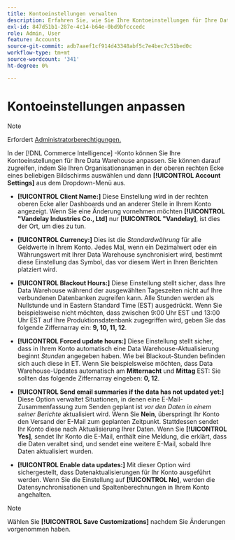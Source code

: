 ```yaml
---
title: Kontoeinstellungen verwalten
description: Erfahren Sie, wie Sie Ihre Kontoeinstellungen für Ihre Data Warehouse anpassen können.
exl-id: 847d51b1-287e-4c14-b64e-0bd9bfcccedc
role: Admin, User
feature: Accounts
source-git-commit: adb7aaef1cf914d43348abf5c7e4bec7c51bed0c
workflow-type: tm+mt
source-wordcount: '341'
ht-degree: 0%

---
```


# Kontoeinstellungen anpassen

>[!NOTE]
>
>Erfordert [Administratorberechtigungen.](../../administrator/user-management/user-management.md)

In der [!DNL Commerce Intelligence] -Konto können Sie Ihre Kontoeinstellungen für Ihre Data Warehouse anpassen. Sie können darauf zugreifen, indem Sie Ihren Organisationsnamen in der oberen rechten Ecke eines beliebigen Bildschirms auswählen und dann **[!UICONTROL Account Settings]** aus dem Dropdown-Menü aus.

* **[!UICONTROL Client Name:]** Diese Einstellung wird in der rechten oberen Ecke aller Dashboards und an anderer Stelle in Ihrem Konto angezeigt. Wenn Sie eine Änderung vornehmen möchten **[!UICONTROL "Vandelay Industries Co., Ltd]** nur **[!UICONTROL "Vandelay]**, ist dies der Ort, um dies zu tun.

* **[!UICONTROL Currency:]** Dies ist die *Standardwährung* für alle Geldwerte in Ihrem Konto. Jedes Mal, wenn ein Dezimalwert oder ein Währungswert mit Ihrer Data Warehouse synchronisiert wird, bestimmt diese Einstellung das Symbol, das vor diesem Wert in Ihren Berichten platziert wird.

* **[!UICONTROL Blackout Hours:]** Diese Einstellung stellt sicher, dass Ihre Data Warehouse während der ausgewählten Tageszeiten nicht auf Ihre verbundenen Datenbanken zugreifen kann. Alle Stunden werden als Nullstunde und in Eastern Standard Time (EST) ausgedrückt. Wenn Sie beispielsweise nicht möchten, dass zwischen 9:00 Uhr EST und 13:00 Uhr EST auf Ihre Produktionsdatenbank zugegriffen wird, geben Sie das folgende Ziffernarray ein: **9, 10, 11, 12**.

* **[!UICONTROL Forced update hours:]** Diese Einstellung stellt sicher, dass in Ihrem Konto automatisch eine Data Warehouse-Aktualisierung beginnt *Stunden* angegeben haben. Wie bei Blackout-Stunden befinden sich auch diese in ET. Wenn Sie beispielsweise möchten, dass Data Warehouse-Updates automatisch am **Mitternacht** und **Mittag** EST: Sie sollten das folgende Ziffernarray eingeben: **0, 12**.

* **[!UICONTROL Send email summaries if the data has not updated yet:]** Diese Option verwaltet Situationen, in denen eine E-Mail-Zusammenfassung zum Senden geplant ist *vor den Daten in einem seiner Berichte* aktualisiert wird. Wenn Sie **Nein**, überspringt Ihr Konto den Versand der E-Mail zum geplanten Zeitpunkt. Stattdessen sendet Ihr Konto diese nach Aktualisierung Ihrer Daten. Wenn Sie **[!UICONTROL Yes]**, sendet Ihr Konto die E-Mail, enthält eine Meldung, die erklärt, dass die Daten veraltet sind, und sendet eine weitere E-Mail, sobald Ihre Daten aktualisiert wurden.

* **[!UICONTROL Enable data updates:]** Mit dieser Option wird sichergestellt, dass Datenaktualisierungen für Ihr Konto ausgeführt werden. Wenn Sie die Einstellung auf **[!UICONTROL No]**, werden die Datensynchronisationen und Spaltenberechnungen in Ihrem Konto angehalten.

>[!NOTE]
>
>Wählen Sie **[!UICONTROL Save Customizations]** nachdem Sie Änderungen vorgenommen haben.

